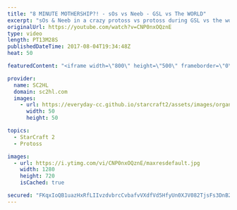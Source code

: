 ```yaml
---
title: "8 MINUTE MOTHERSHIP?! - sOs vs Neeb - GSL vs The WORLD"
excerpt: "sOs & Neeb in a crazy protoss vs protoss during GSL vs the world. A tournament with the best players from WCS competing with the best players from GSL. sOs quickly goes into a mothership!   ► http://bit.ly/SC2HLsubscribe - SUBSCRIBE to SC2HL!  ► Watch GSL vs The world: http://bit.ly/GSLVSWORLD   Thank"
originalUrl: https://youtube.com/watch?v=CNP0nxOQznE
type: video
length: PT13M28S
publishedDateTime: 2017-08-04T19:34:48Z
heat: 50

featuredContent: "<iframe width=\"800\" height=\"500\" frameborder=\"0\" src=\"https://www.youtube.com/embed/CNP0nxOQznE\" allow=\"accelerometer; autoplay; encrypted-media; gyroscope; picture-in-picture\" allowfullscreen></iframe>"

provider:
  name: SC2HL
  domain: sc2hl.com
  images:
    - url: https://everyday-cc.github.io/starcraft2/assets/images/organizations/sc2hl.com-50x50.jpg
      width: 50
      height: 50

topics:
  - StarCraft 2
  - Protoss

images:
  - url: https://i.ytimg.com/vi/CNP0nxOQznE/maxresdefault.jpg
    width: 1280
    height: 720
    isCached: true

secured: "FKqxIoQB1uazHxRfLIIvzdvbrcCvbafvVXdfVd5HfyUn0XJV082TjsFs3DnB2oVSKBkbnwmkRy0lzJpKKCCHuPWeYggHd4a146g1WenmGMyQLxTmT5zaEnIklYSJB8S+Fswp2Gif18S/ZoCV5gZ/1fOvIw4zdrHyIsbTEirVms3TbmiDbf07E3SqpQEvPXx2XmE3Krao6nCrFpM4rLUHmCzYGcqiK4JFYl5fAQ60pq8Tn7xH0jFpINYWBfmkIbF9qpoJvYYzvlevScXL5AvkA3yGObXQXpNs6dDhLrXeR4VNCykbyieYuiGHkEkY0ynceeTXB1MixapYIxrgFH8uIOOtmyNVgiET5WHuoONYNZGiZyGGeLDmvBBA7/7VC7Sx8nmjeKTh3r1apgHo33s78SaL4+Axr6OAOjdRbbQBPSqet1q6TZ7EiL/nOoUrbYEX;sN0li8CFxus3vcabZj+pMQ=="
---
```


